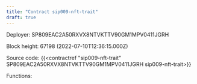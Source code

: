 ```yaml
---
title: "Contract sip009-nft-trait"
draft: true
---
```

Deployer: SP809EAC2A50RXVX8NTVKTTV90GM1MPV0411JGRH


 



Block height: 67198 (2022-07-10T12:36:15.000Z)

Source code: {{<contractref "sip009-nft-trait" SP809EAC2A50RXVX8NTVKTTV90GM1MPV0411JGRH sip009-nft-trait>}}

Functions:


